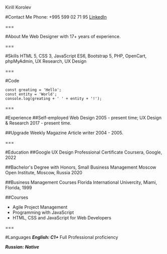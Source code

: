 Kirill Korolev

#Contact Me
Phone: +995 599 02 71 95
[LinkedIn](https://linkedin.com/in/kkorolev/)

===

#About Me
Web Designer with 17+ years of experience.

===

#Skills
HTML 5, CSS 3, JavaScript ES6, Bootstrap 5, PHP, OpenCart, phpMyAdmin, UX Research, UX Design

===

#Code
```
const greating = 'Hello';
const entity = 'World';
console.log(greating + ' ' + entity + '!');
```

===

#Experience
##Self-employed
Web Design 2005 - present time; 
UX Design & Research 2017 - present time.

##Upgrade Weekly Magazine
Article writer 2004 - 2005.

===

#Education
##Google UX Design Professional Certificate
Coursera, Google, 2022

##Bachelor's Degree with Honors, Small Business Management
Moscow Open Institute, Moscow, Russia 2020

##Business Management Courses
Florida International Univercity, Miami, Florida, 1999

##Courses
- Agile Project Management
- Programming with JavaScript
- HTML, CSS and JavaScript for Web Developers

===

#Languages
***English: C1+***
Full Professional proficiency

***Russian: Native***